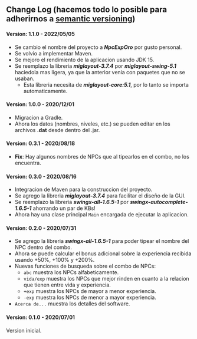 ## Change Log (hacemos todo lo posible para adherirnos a [semantic versioning](https://semver.org/))

#### Version: 1.1.0 - 2022/05/05

- Se cambio el nombre del proyecto a _**NpcExpOro**_ por gusto personal.
- Se volvio a implementar Maven.
- Se mejoro el rendimiento de la aplicacion usando JDK 15.
- Se reemplazo la libreria _**miglayout-3.7.4**_ por _**miglayout-swing-5.1**_ haciedola mas ligera, ya que la anterior venia con paquetes que no se
  usaban.
  - Esta libreria necesita de _**miglayout-core:5.1**_, por lo tanto se importa automaticamente.

#### Version: 1.0.0 - 2020/12/01

- Migracion a Gradle.
- Ahora los datos (nombres, niveles, etc.) se pueden editar en los archivos **.dat** desde dentro del .jar.

#### Version: 0.3.1 - 2020/08/18

- **Fix**: Hay algunos nombres de NPCs que al tipearlos en el combo, no los encuentra.

#### Version: 0.3.0 - 2020/08/16

- Integracion de Maven para la construccion del proyecto.
- Se agrego la libreria _**miglayout-3.7.4**_ para facilitar el diseño de la GUI.
- Se reemplazo la libreria _**swingx-all-1.6.5-1**_ por _**swingx-autocomplete-1.6.5-1**_ ahorrando un par de KBs!
- Ahora hay una clase principal `Main` encargada de ejecutar la aplicacion.

#### Version: 0.2.0 - 2020/07/31

- Se agrego la libreria _**swingx-all-1.6.5-1**_ para poder tipear el nombre del NPC dentro del combo.
- Ahora se puede calcular el bonus adicional sobre la experiencia recibida usando +50%, +100% y +200%.
- Nuevas funciones de busqueda sobre el combo de NPCs:
    - `abc` muestra los NPCs alfabeticamente.
    - `vida/exp` muestra los NPCs que mejor rinden en cuanto a la relacion que tienen entre vida y experiencia.
    - `+exp` muestra los NPCs de mayor a menor experiencia.
    - `-exp` muestra los NPCs de menor a mayor experiencia.
- `Acerca de...` muestra los detalles del software.

#### Version: 0.1.0 - 2020/07/01

Version inicial.

